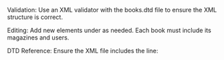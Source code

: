 Validation: Use an XML validator with the books.dtd file to ensure the XML structure is correct.

Editing: Add new <book> elements under <books> as needed. Each book must include its magazines and users.

DTD Reference: Ensure the XML file includes the line:
<!DOCTYPE books SYSTEM "books.dtd">
